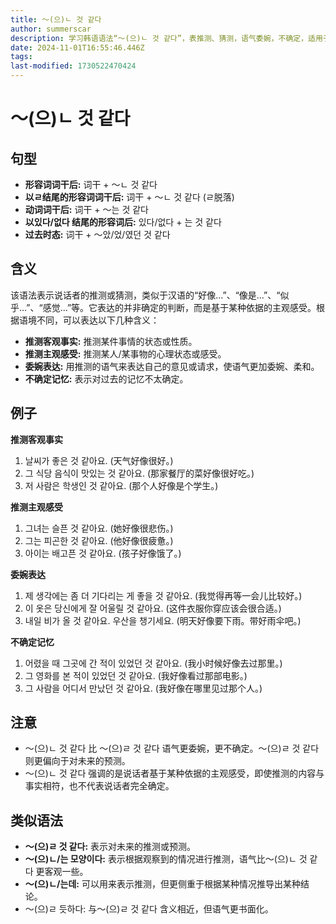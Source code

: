 ```yaml
---
title: 〜(으)ㄴ 것 같다
author: summerscar
description: 学习韩语语法“〜(으)ㄴ 것 같다”，表推测、猜测，语气委婉，不确定，适用于客观事实、主观感受、委婉表达、不确定记忆等情况。
date: 2024-11-01T16:55:46.446Z
tags:
last-modified: 1730522470424
---
```


# 〜(으)ㄴ 것 같다

## 句型

* **形容词词干后:**  词干 + 〜ㄴ 것 같다
* **以ㄹ结尾的形容词词干后:** 词干 + 〜ㄴ 것 같다 (ㄹ脱落)
* **动词词干后:** 词干 + 〜는 것 같다
* **以있다/없다 结尾的形容词后:** 있다/없다 + 는 것 같다
* **过去时态:** 词干 + 〜았/었/였던 것 같다


## 含义

该语法表示说话者的推测或猜测，类似于汉语的“好像...”、“像是...”、“似乎...”、“感觉...”等。它表达的并非确定的判断，而是基于某种依据的主观感受。根据语境不同，可以表达以下几种含义：

* **推测客观事实:**  推测某件事情的状态或性质。
* **推测主观感受:** 推测某人/某事物的心理状态或感受。
* **委婉表达:**  用推测的语气来表达自己的意见或请求，使语气更加委婉、柔和。
* **不确定记忆:**  表示对过去的记忆不太确定。


## 例子

**推测客观事实**

1. <Speak>날씨가 좋은 것 같아요.</Speak> (天气好像很好。)
2. <Speak>그 식당 음식이 맛있는 것 같아요.</Speak> (那家餐厅的菜好像很好吃。)
3. <Speak>저 사람은 학생인 것 같아요.</Speak> (那个人好像是个学生。)

**推测主观感受**

1. <Speak>그녀는 슬픈 것 같아요.</Speak> (她好像很悲伤。)
2. <Speak>그는 피곤한 것 같아요.</Speak> (他好像很疲惫。)
3. <Speak>아이는 배고픈 것 같아요.</Speak> (孩子好像饿了。)


**委婉表达**

1. <Speak>제 생각에는 좀 더 기다리는 게 좋을 것 같아요.</Speak> (我觉得再等一会儿比较好。)
2. <Speak>이 옷은 당신에게 잘 어울릴 것 같아요.</Speak> (这件衣服你穿应该会很合适。)
3. <Speak>내일 비가 올 것 같아요. 우산을 챙기세요.</Speak> (明天好像要下雨。带好雨伞吧。)

**不确定记忆**

1. <Speak>어렸을 때 그곳에 간 적이 있었던 것 같아요.</Speak> (我小时候好像去过那里。)
2. <Speak>그 영화를 본 적이 있었던 것 같아요.</Speak> (我好像看过那部电影。)
3. <Speak>그 사람을 어디서 만났던 것 같아요.</Speak> (我好像在哪里见过那个人。)


## 注意

*  〜(으)ㄴ 것 같다 比  〜(으)ㄹ 것 같다 语气更委婉，更不确定。〜(으)ㄹ 것 같다 则更偏向于对未来的预测。
*  〜(으)ㄴ 것 같다  强调的是说话者基于某种依据的主观感受，即使推测的内容与事实相符，也不代表说话者完全确定。


## 类似语法

* **〜(으)ㄹ 것 같다:** 表示对未来的推测或预测。
* **〜(으)ㄴ/는 모양이다:**  表示根据观察到的情况进行推测，语气比〜(으)ㄴ 것 같다 更客观一些。
* **〜(으)ㄴ/는데:**  可以用来表示推测，但更侧重于根据某种情况推导出某种结论。
*  〜(으)ㄹ 듯하다: 与〜(으)ㄹ 것 같다 含义相近，但语气更书面化。
